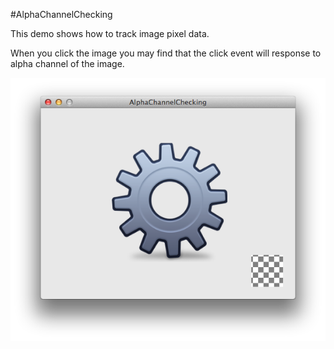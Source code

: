 #AlphaChannelChecking

This demo shows how to track image pixel data.

When you click the image you may find that the click event will response to alpha channel of the image.

![Demo](/demo.png)
